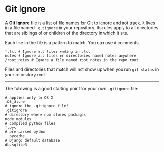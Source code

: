 # Git Ignore

A **Git Ignore** file is a list of file names for Git to ignore and not track. It lives in a file named `.gitignore` in your repository. Its rules apply to all directories that are siblings of or children of the directory in which it sits.

Each line in the file is a pattern to match.
You can use `#` comments.

    *.txt # Ignore all files ending in .txt
    notes # Ignore all files or directories named notes anywhere
    /root_notes # Ignore a file named root_notes in the repo root

Files and directories that match will not show up when you run `git status` in your repository root.

------

The following is a good starting point for your own `.gitignore` file:

    # applies only to OS X
    .DS_Store
    # ignore the .gitignore file!
    .gitignore
    # directory where npm stores packages
    node_modules
    # compiled python files
    *.pyc
    # pre-parsed python
    __pycache__
    # Django default database
    db.sqlite3
